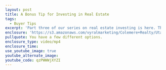 ```yaml
---
layout: post
title: A Bonus Tip for Investing in Real Estate
tags:
  - Buyer Tips
excerpt: 'Part three of our series on real estate investing is here. This time, we’re discussing financing options.'
enclosure: 'https://s3.amazonaws.com/vyralmarketing/Colemere+Realty/Utah+Real+Estate+Investment+Properties+Part+3.mp4'
pullquote: You have a few different options.
enclosure_type: video/mp4
enclosure_time:
use_youtube_image: true
youtube_alternate_image:
youtube_code: qzPWWWjXYZI
---
```

